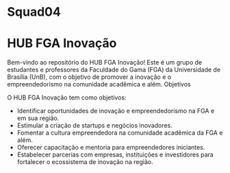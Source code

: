 # Squad04
# HUB FGA Inovação

Bem-vindo ao repositório do HUB FGA Inovação! Este é um grupo de estudantes e professores da Faculdade do Gama (FGA) da Universidade de Brasília (UnB), com o objetivo de promover a inovação e o empreendedorismo na comunidade acadêmica e além.
Objetivos

O HUB FGA Inovação tem como objetivos:

- Identificar oportunidades de inovação e empreendedorismo na FGA e em sua região.
- Estimular a criação de startups e negócios inovadores.
- Fomentar a cultura empreendedora na comunidade acadêmica da FGA e além.
- Oferecer capacitação e mentoria para empreendedores iniciantes.
- Estabelecer parcerias com empresas, instituições e investidores para fortalecer o ecossistema de inovação na região.
